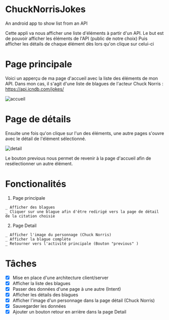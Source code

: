 # ChuckNorrisJokes
An android app to show list from an API 

Cette appli va nous afficher une liste d'éléments à partir d'un API.
Le but est de pouvoir afficher les éléments de l'API (public de notre choix) 
Puis afficher les détails de chaque élément dès lors qu'on clique sur celui-ci

# Page principale
Voici un apperçu de ma page d'accueil avec la liste des éléments de mon API. Dans mon cas, il s'agit d'une liste de blagues de l'acteur Chuck Norris : https://api.icndb.com/jokes/

![accueil](https://user-images.githubusercontent.com/55489128/82763126-992b5380-9e05-11ea-98f2-6fab751ca19e.png)

# Page de détails
Ensuite une fois qu'on clique sur l'un des éléments, une autre pages s'ouvre avec le détail de l'élément sélectionné.

![detail](https://user-images.githubusercontent.com/55489128/82762588-27053f80-9e02-11ea-9420-c36900efd685.png)


Le bouton previous nous permet de revenir à la page d'accueil afin de resélectionner un autre élément.

# Fonctionalités 


  1. Page principale

    _ Afficher des blagues
    _ Cliquer sur une blague afin d'être redirigé vers la page de détail de la citation choisie

  2. Page Detail

    _ Afficher l'image du personnage (Chuck Norris)
    _ Afficher la blague complète
    _ Retourner vers l'activité principale (Bouton "previous" )

# Tâches

- [x] Mise en place d'une architecture client/server
- [x] Afficher la liste des blagues
- [x] Passer des données d'une page à une autre (Intent)
- [x] Afficher les détails des blagues
- [x] Afficher l'image d'un personnage dans la page détail (Chuck Norris)
- [x] Sauvegarder les données 
- [x] Ajouter un bouton retour en arrière dans la page Detail
